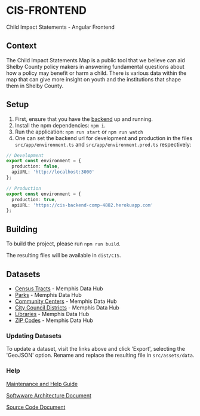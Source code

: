 # CIS-FRONTEND

Child Impact Statements - Angular Frontend

## Context

The Child Impact Statements Map is a public tool that we believe can aid Shelby County policy makers in answering fundamental questions about how a policy may benefit or harm a child. There is various data within the map that can give more insight on youth and the institutions that shape them in Shelby County.

## Setup

1. First, ensure that you have the [backend](https://github.com/COMP-4882-Capstone-4/Child-Impact-Statements) up and running.
2. Install the npm dependencies: `npm i`.
3. Run the application: `npm run start` or `npm run watch`
4. One can set the backend url for development and production in the files `src/app/environment.ts` and `src/app/environment.prod.ts` respectively:

```typescript
// Development
export const environment = {
  production: false,
  apiURL: 'http://localhost:3000'
};

```

```typescript
// Production
export const environment = {
  production: true,
  apiURL: 'https://cis-backend-comp-4882.herokuapp.com'
};

```


## Building

To build the project, please run `npm run build`. 

The resulting files will be available in `dist/CIS`.

## Datasets
* [Census Tracts](https://data.memphistn.gov/Public-Safety/Census-Tracts/e4xa-n94q) - Memphis Data Hub
* [Parks](https://data.memphistn.gov/Neighborhoods/City-of-Memphis-Parks-Spatial-Data/aeu5-vwkq) - Memphis Data Hub
* [Community Centers](https://data.memphistn.gov/Neighborhoods/Community-Centers-Shapefile/hh7a-g7mu) - Memphis Data Hub
* [City Council Districts](https://data.memphistn.gov/Good-Government/City-Council-Districts-Boundaries/d874-nrqr) - Memphis Data Hub
* [Libraries](https://data.memphistn.gov/Neighborhoods/Memphis-Public-Libraries-Shapefile/4kk2-hed2) - Memphis Data Hub
* [ZIP Codes](https://data.memphistn.gov/dataset/Shelby-County-Zip-Codes/98jk-gvpk) - Memphis Data Hub

### Updating Datasets

To update a dataset, visit the links above and click 'Export', selecting the 'GeoJSON' option. 
Rename and replace the resulting file in `src/assets/data`.

### Help 

[Maintenance and Help Guide](https://github.com/COMP-4882-CIS/CIS-FRONTEND/blob/main/Maintenance%20and%20Help%20Guide.pdf)

[Softwware Architecture Document](https://github.com/COMP-4882-CIS/CIS-FRONTEND/blob/main/CIS-Software-Architecture-Document.pdf)

[Source Code Document](https://github.com/COMP-4882-CIS/CIS-FRONTEND/blob/main/CIS-Source-Code-Document.pdf)
